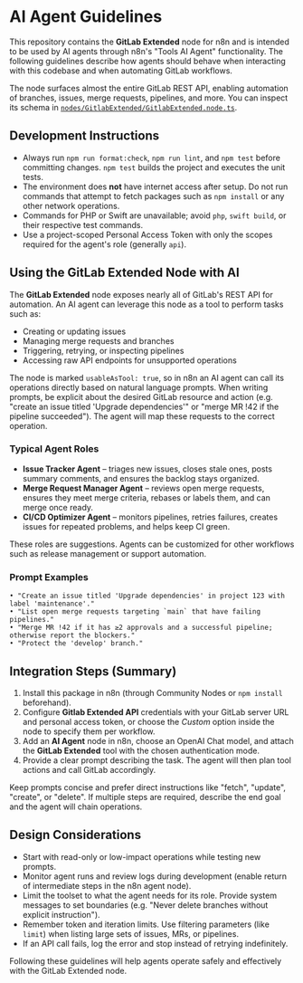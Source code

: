 # AI Agent Guidelines

This repository contains the **GitLab Extended** node for n8n and is intended to be used by AI agents through n8n's "Tools AI Agent" functionality. The following guidelines describe how agents should behave when interacting with this codebase and when automating GitLab workflows.

The node surfaces almost the entire GitLab REST API, enabling automation of branches, issues, merge requests, pipelines, and more. You can inspect its schema in [`nodes/GitlabExtended/GitlabExtended.node.ts`](nodes/GitlabExtended/GitlabExtended.node.ts).

## Development Instructions

- Always run `npm run format:check`, `npm run lint`, and `npm test` before committing changes. `npm test` builds the project and executes the unit tests.
- The environment does **not** have internet access after setup. Do not run commands that attempt to fetch packages such as `npm install` or any other network operations.
- Commands for PHP or Swift are unavailable; avoid `php`, `swift build`, or their respective test commands.
- Use a project-scoped Personal Access Token with only the scopes required for the agent's role (generally `api`).

## Using the GitLab Extended Node with AI

The **GitLab Extended** node exposes nearly all of GitLab's REST API for automation. An AI agent can leverage this node as a tool to perform tasks such as:

- Creating or updating issues
- Managing merge requests and branches
- Triggering, retrying, or inspecting pipelines
- Accessing raw API endpoints for unsupported operations

The node is marked `usableAsTool: true`, so in n8n an AI agent can call its operations directly based on natural language prompts. When writing prompts, be explicit about the desired GitLab resource and action (e.g. "create an issue titled 'Upgrade dependencies'" or "merge MR !42 if the pipeline succeeded"). The agent will map these requests to the correct operation.

### Typical Agent Roles

- **Issue Tracker Agent** – triages new issues, closes stale ones, posts summary comments, and ensures the backlog stays organized.
- **Merge Request Manager Agent** – reviews open merge requests, ensures they meet merge criteria, rebases or labels them, and can merge once ready.
- **CI/CD Optimizer Agent** – monitors pipelines, retries failures, creates issues for repeated problems, and helps keep CI green.

These roles are suggestions. Agents can be customized for other workflows such as release management or support automation.

### Prompt Examples

```
• "Create an issue titled 'Upgrade dependencies' in project 123 with label 'maintenance'."
• "List open merge requests targeting `main` that have failing pipelines."
• "Merge MR !42 if it has ≥2 approvals and a successful pipeline; otherwise report the blockers."
• "Protect the 'develop' branch."
```

## Integration Steps (Summary)

1. Install this package in n8n (through Community Nodes or `npm install` beforehand).
2. Configure **Gitlab Extended API** credentials with your GitLab server URL and personal access token, or choose the <em>Custom</em> option inside the node to specify them per workflow.
3. Add an **AI Agent** node in n8n, choose an OpenAI Chat model, and attach the **GitLab Extended** tool with the chosen authentication mode.
4. Provide a clear prompt describing the task. The agent will then plan tool actions and call GitLab accordingly.

Keep prompts concise and prefer direct instructions like "fetch", "update", "create", or "delete". If multiple steps are required, describe the end goal and the agent will chain operations.

## Design Considerations

- Start with read-only or low-impact operations while testing new prompts.
- Monitor agent runs and review logs during development (enable return of intermediate steps in the n8n agent node).
- Limit the toolset to what the agent needs for its role. Provide system messages to set boundaries (e.g. "Never delete branches without explicit instruction").
- Remember token and iteration limits. Use filtering parameters (like `limit`) when listing large sets of issues, MRs, or pipelines.
- If an API call fails, log the error and stop instead of retrying indefinitely.

Following these guidelines will help agents operate safely and effectively with the GitLab Extended node.
